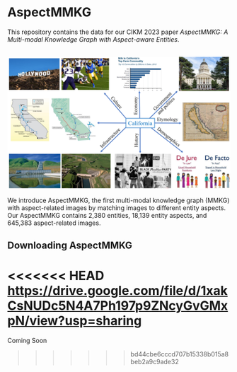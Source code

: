 

# AspectMMKG


This repository contains the data for our CIKM 2023 paper *AspectMMKG: A Multi-modal Knowledge Graph with Aspect-aware Entities*.

<p align="center">
    <br>
    <img src="AspectMMKG.png" width="900"/>
    <br>
</p>

We introduce AspectMMKG, the first multi-modal knowledge graph (MMKG) with aspect-related images by matching images to different entity aspects. Our AspectMMKG contains 2,380
entities, 18,139 entity aspects, and 645,383 aspect-related images.

## Downloading AspectMMKG

<<<<<<< HEAD
https://drive.google.com/file/d/1xakCsNUDc5N4A7Ph197p9ZNcyGvGMxpN/view?usp=sharing
=======
Coming Soon
>>>>>>> bd44cbe6cccd707b15338b015a8beb2a9c9ade32
